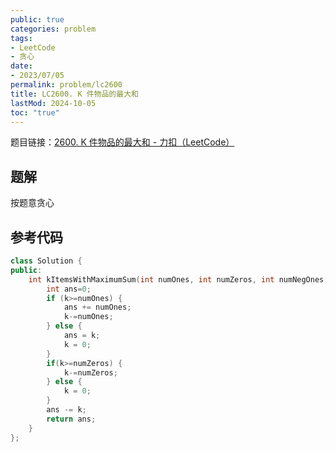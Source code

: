 ```yaml
---
public: true
categories: problem
tags:
- LeetCode
- 贪心
date:
- 2023/07/05
permalink: problem/lc2600
title: LC2600. K 件物品的最大和
lastMod: 2024-10-05
toc: "true"
---
```


题目链接：[2600. K 件物品的最大和 - 力扣（LeetCode）](https://leetcode.cn/problems/k-items-with-the-maximum-sum/)
<!--more-->
## 题解
按题意贪心
## 参考代码
```cpp
class Solution {
public:
    int kItemsWithMaximumSum(int numOnes, int numZeros, int numNegOnes, int k) {
        int ans=0;
        if (k>=numOnes) {
            ans += numOnes;
            k-=numOnes;
        } else {
            ans = k;
            k = 0;
        }
        if(k>=numZeros) {
            k-=numZeros;
        } else {
            k = 0;
        }
        ans -= k;
        return ans;
    }
};
```
